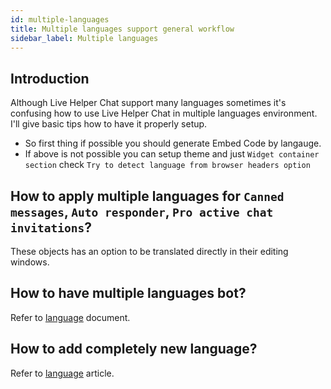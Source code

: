 ```yaml
---
id: multiple-languages
title: Multiple languages support general workflow
sidebar_label: Multiple languages
---
```


## Introduction

Although Live Helper Chat support many languages sometimes it's confusing how to use Live Helper Chat in multiple languages environment. I'll give basic tips how to have it properly setup.

 * So first thing if possible you should generate Embed Code by langauge.
 * If above is not possible you can setup theme and just `Widget container section` check `Try to detect language from browser headers option`

## How to apply multiple languages for `Canned messages`, `Auto responder`, `Pro active chat invitations`?

These objects has an option to be translated directly in their editing windows.

## How to have multiple languages bot?

Refer to [language](../bot/multiple-languages.md) document.

## How to add completely new language?

Refer to [language](language.md) article.

